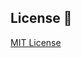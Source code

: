 ## License 📄

[MIT License](https://github.com/moinulmoin/vite-react-tailwind-starter/blob/master/LICENSE)

